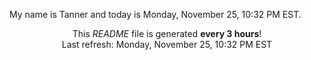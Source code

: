 My name is Tanner and today is Monday, November 25, 10:32 PM EST.

<p align="center">This <i>README</i> file is generated <b>every 3 hours</b>!</br>Last refresh: Monday, November 25, 10:32 PM EST<br /></p>
